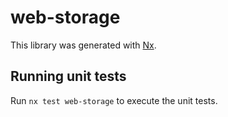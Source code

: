 # web-storage

This library was generated with [Nx](https://nx.dev).

## Running unit tests

Run `nx test web-storage` to execute the unit tests.

